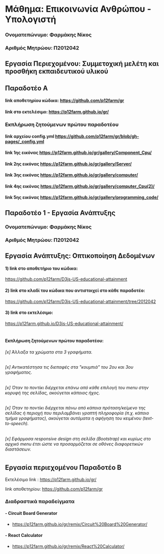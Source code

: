 # Μάθημα: Επικοινωνία Ανθρώπου - Υπολογιστή
### Ονοματεπώνυμο: Φαρμάκης Νίκος
### Αριθμός Μητρώου: Π2012042
## Εργασία Περιεχομένου: Συμμετοχική μελέτη και προσθήκη εκπαιδευτικού υλικού
## Παραδοτέο Α
#### link αποθετηρίου κώδικα: https://github.com/p12farm/gr
#### link στο εκτελέσιμο: https://p12farm.github.io/gr/
### Εκπλήρωση ζητούμενων πρώτου παραδοτέου
#### link  αρχείου config.yml https://github.com/p12farm/gr/blob/gh-pages/_config.yml
#### link 1ης εικόνας https://p12farm.github.io/gr/gallery/Component_Cpu/
#### link 2ης εικόνας https://p12farm.github.io/gr/gallery/Server/
#### link 3ης εικόνας https://p12farm.github.io/gr/gallery/computer/
#### link 4ης εικόνας https://p12farm.github.io/gr/gallery/computer_Cpu(2)/
#### link 5ης εικόνας https://p12farm.github.io/gr/gallery/programming_code/


## Παραδοτέο 1 - Εργασία Ανάπτυξης

### Ονοματεπώνυμο: Φαρμάκης Νίκος
### Αριθμός Μητρώου: Π2012042
## Εργασία Ανάπτυξης: Οπτικοποίηση Δεδομένων


#### 1) link στο αποθετήριο του κώδικα:
https://github.com/p12farm/D3js-US-educational-attainment
#### 2) link στο κλαδί του κώδικα που αντιστοιχεί στο κάθε παραδοτέο:
https://github.com/p12farm/D3js-US-educational-attainment/tree/2012042
#### 3) link στο εκτελέσιμο:
https://p12farm.github.io/D3js-US-educational-attainment/
#
#### Εκπλήρωση ζητούμενων πρώτου παραδοτέου:
###### [x] Άλλαξα τα χρώματα στα 3 γραφήματα.
######
###### [x] Αντικατέστησα τις διεπαφές στα "κουμπιά" του 2ου και 3ου γραφήματος.
######
###### [x] Όταν το ποντίκι διέρχεται επάνω από κάθε επιλογή του menu στην κορυφή της σελίδας, ακούγεται κάποιος ήχος.
######
###### [x] Όταν το ποντίκι διέρχεται πάνω από κάποια πρόταση/κείμενο της σελίδας ή περιοχή που περιλαμβάνει γραπτή πληροφορία (π.χ. κάποιο τμήμα γραφήματος), ακούγεται αυτόματα η αφήγηση του κειμένου (text-to-speech).
######
###### [x] Εφάρμοσα responsive design στη σελίδα (Bootstrap) και κυρίως στο αρχικό menu έτσι ώστε να προσαρμόζεται σε οθόνες διαφορετικών διαστάσεων.
#

## Εργασία περιεχομένου  Παραδοτέο Β


Εκτελέσιμο link : https://p12farm.github.io/gr/ 

link αποθετηρίου: https://github.com/p12farm/gr

### Διαδραστικά παραδείγματα

#### - Circuit Board Generator
   - https://p12farm.github.io/gr/remix/Circuit%20Board%20Generator/
    
    
#### - React Calculator
   - https://p12farm.github.io/gr/remix/React%20Calculator/
